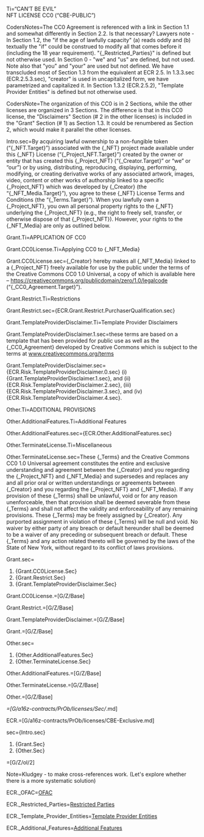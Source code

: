 Ti=“CAN’T BE EVIL”<br>NFT LICENSE CC0 (“CBE-PUBLIC”)

CodersNotes=The CC0 Agreement is referenced with a link in Section 1.1 and somewhat differently in Section 2.2.  Is that necessary?  Lawyers note - In Section 1.2, the "if the age of lawfully capacity" (a) reads oddly and (b) textually the "if" could be construed to modify all that comes before it (including the 18 year requirement). "{_Restricted_Parties}" is defined but not otherwise used. In Section 0 - "we" and "us" are defined, but not used. Note also that "you" and "your" are used but not defined. We have transcluded most of Section 1.3 from the equivalent at ECR 2.5. In 1.3.3.sec (ECR.2.5.3.sec), "creator" is used in uncapitalized form, we have parametrized and capitalized it. In Section 1.3.2 (ECR.2.5.2), "Template Provider Entities" is defined but not otherwise used.

CodersNote=The organization of this CC0 is in 2 Sections, while the other licenses are organized in 3 Sections. The difference is that in this CC0 license, the "Disclaimers" Section (# 2 in the other licenses) is included in the "Grant" Section (# 1) as Section 1.3.  It could be renumbered as Section 2, which would make it parallel the other licenses.  

Intro.sec=By acquiring lawful ownership to a non-fungible token (“{_NFT.Target}”) associated with the {_NFT} project made available under this {_NFT} License (“{_Project_NFT.Target}”) created by the owner or entity that has created this {_Project_NFT} (“{_Creator.Target}” or “we” or “our”) or by using, distributing, reproducing, displaying, performing, modifying, or creating derivative works of any associated artwork, images, video, content or other works of authorship linked to a specific {_Project_NFT} which was developed by {_Creator} (the “{_NFT_Media.Target}”), you agree to these {_NFT} License Terms and Conditions (the “{_Terms.Target}”). When you lawfully own a {_Project_NFT}, you own all personal property rights to the {_NFT} underlying the {_Project_NFT} (e.g., the right to freely sell, transfer, or otherwise dispose of that {_Project_NFT}). However, your rights to the {_NFT_Media} are only as outlined below.

Grant.Ti=APPLICATION OF CC0 

Grant.CC0License.Ti=Applying CC0 to {_NFT_Media}

Grant.CC0License.sec={_Creator} hereby makes all {_NFT_Media} linked to a {_Project_NFT} freely available for use by the public under the terms of the Creative Commons CC0 1.0 Universal, a copy of which is available here – <a href="https://creativecommons.org/publicdomain/zero/1.0/legalcode">https://creativecommons.org/publicdomain/zero/1.0/legalcode</a> (“{_CC0_Agreement.Target}”). 

Grant.Restrict.Ti=Restrictions

Grant.Restrict.sec={ECR.Grant.Restrict.PurchaserQualification.sec}

Grant.TemplateProviderDisclaimer.Ti=Template Provider Disclaimers

Grant.TemplateProviderDisclaimer.1.sec=these terms are based on a template that has been provided for public use as well as the {_CC0_Agreement} developed by Creative Commons which is subject to the terms at <a href="www.creativecommons.org/terms">www.creativecommons.org/terms</a>

Grant.TemplateProviderDisclaimer.sec={ECR.Risk.TemplateProviderDisclaimer.0.sec} (i) {Grant.TemplateProviderDisclaimer.1.sec}, and (ii) {ECR.Risk.TemplateProviderDisclaimer.2.sec}, (iii) {ECR.Risk.TemplateProviderDisclaimer.3.sec}, and (iv) {ECR.Risk.TemplateProviderDisclaimer.4.sec}.

Other.Ti=ADDITIONAL PROVISIONS 

Other.AdditionalFeatures.Ti=Additional Features

Other.AdditionalFeatures.sec={ECR.Other.AdditionalFeatures.sec}

Other.TerminateLicense.Ti=Miscellaneous

Other.TerminateLicense.sec=These {_Terms} and the Creative Commons CC0 1.0 Universal agreement constitutes the entire and exclusive understanding and agreement between the {_Creator} and you regarding the {_Project_NFT} and {_NFT_Media} and supersedes and replaces any and all prior oral or written understandings or agreements between {_Creator} and you regarding the {_Project_NFT} and {_NFT_Media}. If any provision of these {_Terms} shall be unlawful, void or for any reason unenforceable, then that provision shall be deemed severable from these {_Terms} and shall not affect the validity and enforceability of any remaining provisions. These {_Terms} may be freely assigned by {_Creator}. Any purported assignment in violation of these {_Terms} will be null and void. No waiver by either party of any breach or default hereunder shall be deemed to be a waiver of any preceding or subsequent breach or default. These {_Terms} and any action related thereto will be governed by the laws of the State of New York, without regard to its conflict of laws provisions. 

Grant.sec=<ol><li>{Grant.CC0License.Sec}</li><li>{Grant.Restrict.Sec}</li><li>{Grant.TemplateProviderDisclaimer.Sec}</li></ol>

Grant.CC0License.=[G/Z/Base]

Grant.Restrict.=[G/Z/Base]

Grant.TemplateProviderDisclaimer.=[G/Z/Base]

Grant.=[G/Z/Base]

Other.sec=<ol><li>{Other.AdditionalFeatures.Sec}</li><li>{Other.TerminateLicense.Sec}</li></ol>

Other.AdditionalFeatures.=[G/Z/Base]

Other.TerminateLicense.=[G/Z/Base]

Other.=[G/Z/Base]

_=[G/a16z-contracts/PrOb/licenses/Sec/_.md]

ECR.=[G/a16z-contracts/PrOb/licenses/CBE-Exclusive.md]

sec={Intro.sec}<ol><li>{Grant.Sec}</li><li>{Other.Sec}</li></ol>

=[G/Z/ol/2]


Note=Kludgey - to make cross-references work.  (Let's explore whether there is a more systematic solution)

ECR._OFAC=<a href='#ECR._OFAC.Target' class='definedterm'>OFAC</a>

ECR._Restricted_Parties=<a href='#ECR._Restricted_Parties.Target' class='definedterm'>Restricted Parties</a>

ECR._Template_Provider_Entities=<a href='#ECR._Template_Provider_Entities.Target' class='definedterm'>Template Provider Entities</a>

ECR._Additional_Features=<a href='#ECR._Additional_Features.Target' class='definedterm'>Additional Features</a>

